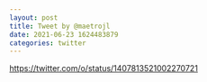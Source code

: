 ```yaml
--- 
layout: post 
title: Tweet by @maetrojl 
date: 2021-06-23 1624483879 
categories: twitter 
--- 
```

https://twitter.com/o/status/1407813521002270721